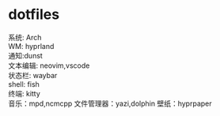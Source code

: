 # dotfiles
系统: Arch<br>
WM: hyprland<br>
通知:dunst<br>
文本编辑: neovim,vscode<br>
状态栏: waybar<br>
shell: fish<br>
终端: kitty<br>
音乐：mpd,ncmcpp
文件管理器：yazi,dolphin
壁纸：hyprpaper
